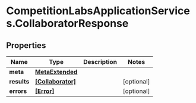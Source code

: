 # CompetitionLabsApplicationServices.CollaboratorResponse

## Properties

Name | Type | Description | Notes
------------ | ------------- | ------------- | -------------
**meta** | [**MetaExtended**](MetaExtended.md) |  | 
**results** | [**[Collaborator]**](Collaborator.md) |  | [optional] 
**errors** | [**[Error]**](Error.md) |  | [optional] 


